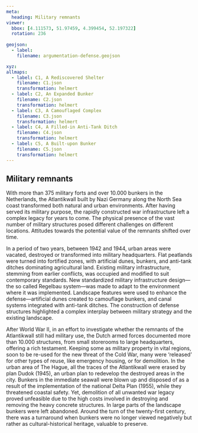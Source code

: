 ```yaml
---
meta:
  heading: Military remnants
viewer:
  bbox: [4.111573, 51.97459, 4.399454, 52.197322]
  rotation: 236
  
geojson:
  - label:
    filename: argumentation-defense.geojson

xyz:
allmaps:
  - label: C1, A Rediscovered Shelter
    filename: C1.json
    transformation: helmert
  - label: C2, An Expanded Bunker
    filename: C2.json
    transformation: helmert
  - label: C3, A Camouflaged Complex
    filename: C3.json
    transformation: helmert
  - label: C4, A Filled-in Anti-Tank Ditch
    filename: C4.json
    transformation: helmert
  - label: C5, A Built-upon Bunker
    filename: C5.json
    transformation: helmert
---
```


## Military remnants

With more than 375 military forts and over 10.000 bunkers in the Netherlands, the Atlantikwall built by Nazi Germany along the North Sea coast transformed both natural and urban environments. After having served its military purpose, the rapidly constructed war infrastructure left a complex legacy for years to come. The physical presence of the vast number of military structures posed different challenges on different locations. Attitudes towards the potential value of the remnants shifted over time.

In a period of two years, between 1942 and 1944, urban areas were vacated, destroyed or transformed into military headquarters. Flat peatlands were turned into fortified zones, with artificial dunes, bunkers, and anti-tank ditches dominating agricultural land. Existing military infrastructure, stemming from earlier conflicts, was occupied and modified to suit contemporary standards. New standardized military infrastructure design—the so called Regelbau system—was made to adapt to the environment where it was implemented. Landscape features were used to enhance the defense—artificial dunes created to camouflage bunkers, and canal systems integrated with anti-tank ditches. The construction of defense structures highlighted a complex interplay between military strategy and the existing landscape.

After World War II, in an effort to investigate whether the remnants of the Atlantikwall still had military use, the Dutch armed forces documented more than 10.000 structures, from small storerooms to large headquarters, offering a rich testament. Keeping some as military property in vital regions, soon to be re-used for the new threat of the Cold War, many were ‘released’ for other types of reuse, like emergency housing, or for demolition. In the urban area of The Hague, all the traces of the Atlantikwall were erased by plan Dudok (1945), an urban plan to redevelop the destroyed areas in the city. Bunkers in the immediate seawall were blown up and disposed of as a result of the implementation of the national Delta Plan (1955), while they threatened coastal safety. Yet, demolition of all unwanted war legacy proved unfeasible due to the high costs involved in destroying and removing the heavy concrete structures. In large parts of the landscape bunkers were left abandoned. Around the turn of the twenty-first century, there was a turnaround when bunkers were no longer viewed negatively but rather as cultural-historical heritage, valuable to preserve.

